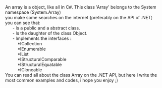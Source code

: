 An array is a object, like all in C#. This class 'Array' belongs to the System namespace (System.Array)  
you make some searches on the internet (preferably on the  API of .NET) you can see that:  
&nbsp;&nbsp;&nbsp;&nbsp;&nbsp; - Is a public and a abstract class.  
&nbsp;&nbsp;&nbsp;&nbsp;&nbsp; - Is the daughter of the class Object.  
&nbsp;&nbsp;&nbsp;&nbsp;&nbsp; - Implements the interfaces :  
&nbsp;&nbsp;&nbsp;&nbsp;&nbsp;&nbsp;&nbsp;&nbsp;&nbsp;&nbsp;*ICollection  
&nbsp;&nbsp;&nbsp;&nbsp;&nbsp;&nbsp;&nbsp;&nbsp;&nbsp;&nbsp;*IEnumerable  
&nbsp;&nbsp;&nbsp;&nbsp;&nbsp;&nbsp;&nbsp;&nbsp;&nbsp;&nbsp;*IList  
&nbsp;&nbsp;&nbsp;&nbsp;&nbsp;&nbsp;&nbsp;&nbsp;&nbsp;&nbsp;*IStructuralComparable  
&nbsp;&nbsp;&nbsp;&nbsp;&nbsp;&nbsp;&nbsp;&nbsp;&nbsp;&nbsp;*IStructuraIEquatable  
&nbsp;&nbsp;&nbsp;&nbsp;&nbsp;&nbsp;&nbsp;&nbsp;&nbsp;&nbsp;*ICloneable  
You can read all about the class Array on the .NET API, but here i write the most common examples and codes,
i hope you enjoy ;)
